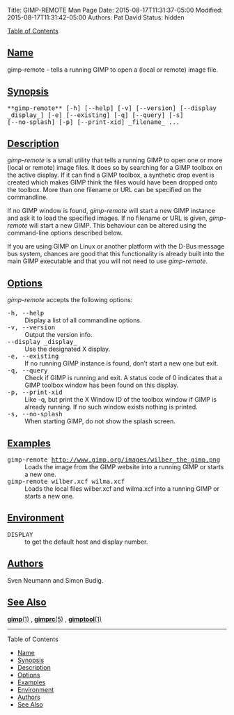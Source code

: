 Title: GIMP-REMOTE Man Page
Date: 2015-08-17T11:31:37-05:00
Modified: 2015-08-17T11:31:42-05:00
Authors: Pat David
Status: hidden

<style>
dt {
    font-family: monospace;
}
</style>

[Table of Contents](#toc)

## [Name](#toc0)

gimp-remote - tells a running GIMP to open a (local or remote) image file.

## [Synopsis](#toc1)

<span style="font-family: monospace;" markdown="1">
**gimp&#8209;remote** [&#8209;h] [&#8209;&#8209;help] [&#8209;v] [&#8209;&#8209;version] [&#8209;&#8209;display _display_] [&#8209;e] [&#8209;&#8209;existing] [&#8209;q] [&#8209;&#8209;query] [&#8209;s] [&#8209;&#8209;no&#8209;splash] [&#8209;p] [&#8209;&#8209;print&#8209;xid] _filename_ ...
</span>

## [Description](#toc2)

_gimp-remote_ is a small utility that tells a running GIMP to open one or more (local or remote) image files. It does so by searching for a GIMP toolbox on the active display. If it can find a GIMP toolbox, a synthetic drop event is created which makes GIMP think the files would have been dropped onto the toolbox. More than one filename or URL can be specified on the commandline.

If no GIMP window is found, _gimp-remote_ will start a new GIMP instance and ask it to load the specified images. If no filename or URL is given, _gimp-remote_ will start a new GIMP. This behaviour can be altered using the command-line options described below.

If you are using GIMP on Linux or another platform with the D-Bus message bus system, chances are good that this functionality is already built into the main GIMP executable and that you will not need to use _gimp-remote_.

## [Options](#toc3)

_gimp-remote_ accepts the following options:

<dl>

<dt>-h, --help</dt>

<dd>Display a list of all commandline options.</dd>

<dt>-v, --version</dt>

<dd>Output the version info.</dd>

<dt>--display _display_</dt>

<dd>Use the designated X display.</dd>

<dt>-e, --existing</dt>

<dd>If no running GIMP instance is found, don’t start a new one but exit.</dd>

<dt>-q, --query</dt>

<dd>Check if GIMP is running and exit. A status code of 0 indicates that a GIMP toolbox window has been found on this display.</dd>

<dt>-p, --print-xid</dt>

<dd>Like -q, but print the X Window ID of the toolbox window if GIMP is already running. If no such window exists nothing is printed.</dd>

<dt>-s, --no-splash</dt>

<dd>When starting GIMP, do not show the splash screen.</dd>

</dl>

## [Examples](#toc4)

<dl>

<dt>gimp-remote <a href="http://www.gimp.org/images/wilber_the_gimp.png">http://www.gimp.org/images/wilber_the_gimp.png</a></dt>

<dd>Loads the image from the GIMP website into a running GIMP or starts a new one.</dd>

<dt>gimp-remote wilber.xcf wilma.xcf</dt>

<dd>Loads the local files wilber.xcf and wilma.xcf into a running GIMP or starts a new one.</dd>

</dl>

## [Environment](#toc5)

<dl>

<dt>DISPLAY</dt>

<dd>to get the default host and display number.</dd>

</dl>

## [Authors](#toc6)

Sven Neumann and Simon Budig.

## [See Also](#toc7)

[**gimp**(1)](gimp.html) , [**gimprc**(5)](gimprc.html) , [**gimptool**(1)](gimptool.html)

* * *

<a name="toc">Table of Contents</a>

*   [Name](#sect0)
*   [Synopsis](#sect1)
*   [Description](#sect2)
*   [Options](#sect3)
*   [Examples](#sect4)
*   [Environment](#sect5)
*   [Authors](#sect6)
*   [See Also](#sect7)
